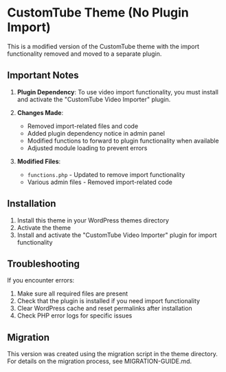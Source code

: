 # CustomTube Theme (No Plugin Import)

This is a modified version of the CustomTube theme with the import functionality removed and moved to a separate plugin.

## Important Notes

1. **Plugin Dependency**: To use video import functionality, you must install and activate the "CustomTube Video Importer" plugin.

2. **Changes Made**:
   - Removed import-related files and code
   - Added plugin dependency notice in admin panel
   - Modified functions to forward to plugin functionality when available
   - Adjusted module loading to prevent errors

3. **Modified Files**:
   - `functions.php` - Updated to remove import functionality
   - Various admin files - Removed import-related code

## Installation

1. Install this theme in your WordPress themes directory
2. Activate the theme
3. Install and activate the "CustomTube Video Importer" plugin for import functionality

## Troubleshooting

If you encounter errors:

1. Make sure all required files are present
2. Check that the plugin is installed if you need import functionality
3. Clear WordPress cache and reset permalinks after installation
4. Check PHP error logs for specific issues

## Migration

This version was created using the migration script in the theme directory. For details on the migration process, see MIGRATION-GUIDE.md.

